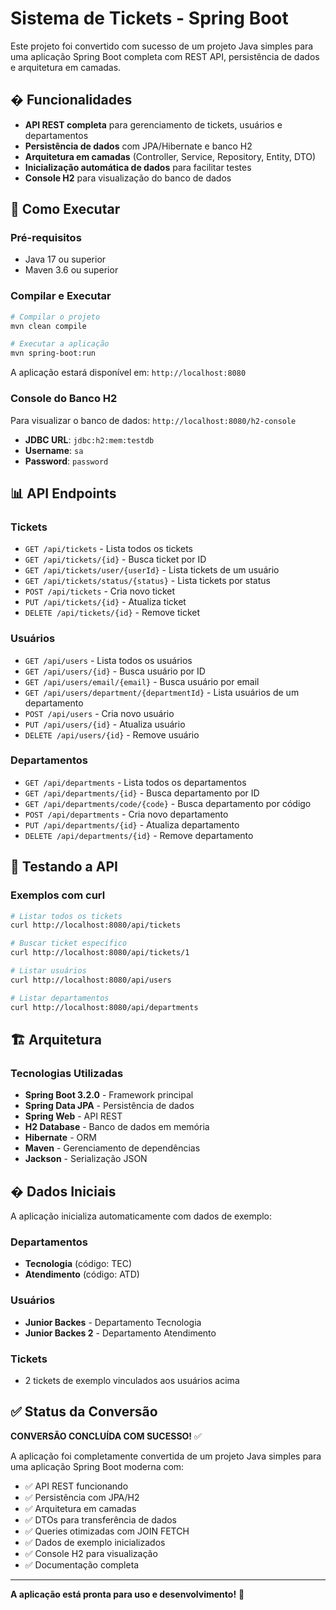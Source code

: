 # Sistema de Tickets - Spring Boot

Este projeto foi convertido com sucesso de um projeto Java simples para uma aplicação Spring Boot completa com REST API, persistência de dados e arquitetura em camadas.

## � Funcionalidades

- **API REST completa** para gerenciamento de tickets, usuários e departamentos
- **Persistência de dados** com JPA/Hibernate e banco H2
- **Arquitetura em camadas** (Controller, Service, Repository, Entity, DTO)
- **Inicialização automática de dados** para facilitar testes
- **Console H2** para visualização do banco de dados
## 🚀 Como Executar

### Pré-requisitos
- Java 17 ou superior
- Maven 3.6 ou superior

### Compilar e Executar
```bash
# Compilar o projeto
mvn clean compile

# Executar a aplicação
mvn spring-boot:run
```

A aplicação estará disponível em: `http://localhost:8080`

### Console do Banco H2
Para visualizar o banco de dados: `http://localhost:8080/h2-console`
- **JDBC URL**: `jdbc:h2:mem:testdb`
- **Username**: `sa`
- **Password**: `password`

## 📊 API Endpoints

### Tickets
- `GET /api/tickets` - Lista todos os tickets
- `GET /api/tickets/{id}` - Busca ticket por ID
- `GET /api/tickets/user/{userId}` - Lista tickets de um usuário
- `GET /api/tickets/status/{status}` - Lista tickets por status
- `POST /api/tickets` - Cria novo ticket
- `PUT /api/tickets/{id}` - Atualiza ticket
- `DELETE /api/tickets/{id}` - Remove ticket

### Usuários
- `GET /api/users` - Lista todos os usuários
- `GET /api/users/{id}` - Busca usuário por ID
- `GET /api/users/email/{email}` - Busca usuário por email
- `GET /api/users/department/{departmentId}` - Lista usuários de um departamento
- `POST /api/users` - Cria novo usuário
- `PUT /api/users/{id}` - Atualiza usuário
- `DELETE /api/users/{id}` - Remove usuário

### Departamentos
- `GET /api/departments` - Lista todos os departamentos
- `GET /api/departments/{id}` - Busca departamento por ID
- `GET /api/departments/code/{code}` - Busca departamento por código
- `POST /api/departments` - Cria novo departamento
- `PUT /api/departments/{id}` - Atualiza departamento
- `DELETE /api/departments/{id}` - Remove departamento

## 🧪 Testando a API

### Exemplos com curl

```bash
# Listar todos os tickets
curl http://localhost:8080/api/tickets

# Buscar ticket específico
curl http://localhost:8080/api/tickets/1

# Listar usuários
curl http://localhost:8080/api/users

# Listar departamentos
curl http://localhost:8080/api/departments
```

## 🏗️ Arquitetura

### Tecnologias Utilizadas
- **Spring Boot 3.2.0** - Framework principal
- **Spring Data JPA** - Persistência de dados
- **Spring Web** - API REST
- **H2 Database** - Banco de dados em memória
- **Hibernate** - ORM
- **Maven** - Gerenciamento de dependências
- **Jackson** - Serialização JSON

## � Dados Iniciais

A aplicação inicializa automaticamente com dados de exemplo:

### Departamentos
- **Tecnologia** (código: TEC)
- **Atendimento** (código: ATD)

### Usuários
- **Junior Backes** - Departamento Tecnologia
- **Junior Backes 2** - Departamento Atendimento

### Tickets
- 2 tickets de exemplo vinculados aos usuários acima

## ✅ Status da Conversão

**CONVERSÃO CONCLUÍDA COM SUCESSO!** ✅

A aplicação foi completamente convertida de um projeto Java simples para uma aplicação Spring Boot moderna com:

- ✅ API REST funcionando
- ✅ Persistência com JPA/H2
- ✅ Arquitetura em camadas
- ✅ DTOs para transferência de dados
- ✅ Queries otimizadas com JOIN FETCH
- ✅ Dados de exemplo inicializados
- ✅ Console H2 para visualização
- ✅ Documentação completa

---

**A aplicação está pronta para uso e desenvolvimento!** 🎉

